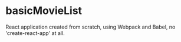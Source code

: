# basicMovieList
React application created from scratch, using Webpack and Babel, no 'create-react-app' at all.
